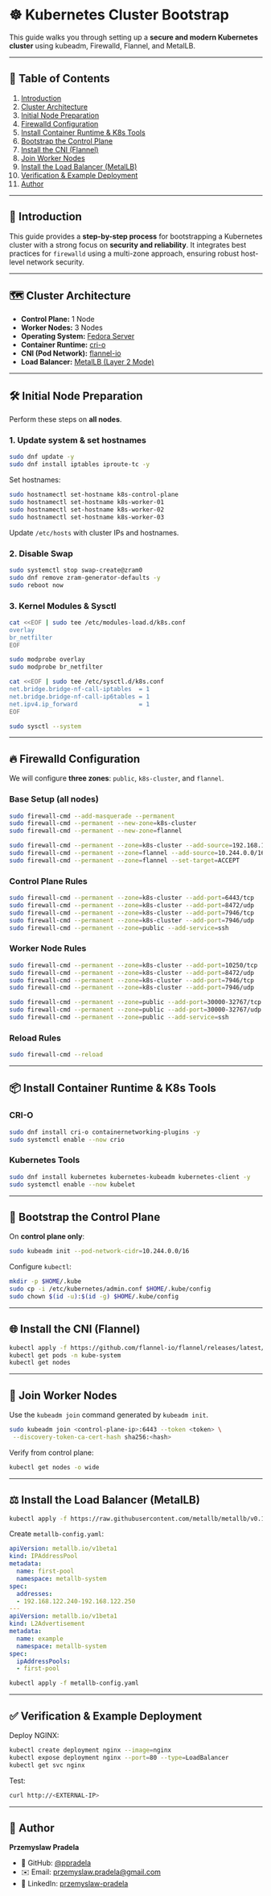 # ☸️ Kubernetes Cluster Bootstrap

This guide walks you through setting up a **secure and modern Kubernetes cluster** using kubeadm, Firewalld, Flannel, and MetalLB.

---

## 📑 Table of Contents
1. [Introduction](#-introduction)  
2. [Cluster Architecture](#-cluster-architecture)  
3. [Initial Node Preparation](#-initial-node-preparation)  
4. [Firewalld Configuration](#-firewalld-configuration)  
5. [Install Container Runtime & K8s Tools](#-install-container-runtime--k8s-tools)  
6. [Bootstrap the Control Plane](#-bootstrap-the-control-plane)  
7. [Install the CNI (Flannel)](#-install-the-cni-flannel)  
8. [Join Worker Nodes](#-join-worker-nodes)  
9. [Install the Load Balancer (MetalLB)](#-install-the-load-balancer-metallb)  
10. [Verification & Example Deployment](#-verification--example-deployment)  
11. [Author](#-author)

---

## 📝 Introduction
This guide provides a **step-by-step process** for bootstrapping a Kubernetes cluster with a strong focus on **security and reliability**. It integrates best practices for `firewalld` using a multi-zone approach, ensuring robust host-level network security.

---

## 🗺️ Cluster Architecture
- **Control Plane:** 1 Node  
- **Worker Nodes:** 3 Nodes  
- **Operating System:** [Fedora Server](https://fedoraproject.org/server/)  
- **Container Runtime:** [cri-o](https://cri-o.io/)  
- **CNI (Pod Network):** [flannel-io](https://github.com/flannel-io/flannel)  
- **Load Balancer:** [MetalLB (Layer 2 Mode)](https://metallb.io/)  

---

## 🛠️ Initial Node Preparation
Perform these steps on **all nodes**.

### 1. Update system & set hostnames
```bash
sudo dnf update -y
sudo dnf install iptables iproute-tc -y
```

Set hostnames:
```bash
sudo hostnamectl set-hostname k8s-control-plane
sudo hostnamectl set-hostname k8s-worker-01
sudo hostnamectl set-hostname k8s-worker-02
sudo hostnamectl set-hostname k8s-worker-03
```

Update `/etc/hosts` with cluster IPs and hostnames.

### 2. Disable Swap
```bash
sudo systemctl stop swap-create@zram0
sudo dnf remove zram-generator-defaults -y
sudo reboot now
```

### 3. Kernel Modules & Sysctl
```bash
cat <<EOF | sudo tee /etc/modules-load.d/k8s.conf
overlay
br_netfilter
EOF

sudo modprobe overlay
sudo modprobe br_netfilter

cat <<EOF | sudo tee /etc/sysctl.d/k8s.conf
net.bridge.bridge-nf-call-iptables  = 1
net.bridge.bridge-nf-call-ip6tables = 1
net.ipv4.ip_forward                 = 1
EOF

sudo sysctl --system
```

---

## 🔥 Firewalld Configuration
We will configure **three zones**: `public`, `k8s-cluster`, and `flannel`.

### Base Setup (all nodes)
```bash
sudo firewall-cmd --add-masquerade --permanent
sudo firewall-cmd --permanent --new-zone=k8s-cluster
sudo firewall-cmd --permanent --new-zone=flannel

sudo firewall-cmd --permanent --zone=k8s-cluster --add-source=192.168.122.0/24
sudo firewall-cmd --permanent --zone=flannel --add-source=10.244.0.0/16
sudo firewall-cmd --permanent --zone=flannel --set-target=ACCEPT
```

### Control Plane Rules
```bash
sudo firewall-cmd --permanent --zone=k8s-cluster --add-port=6443/tcp
sudo firewall-cmd --permanent --zone=k8s-cluster --add-port=8472/udp
sudo firewall-cmd --permanent --zone=k8s-cluster --add-port=7946/tcp
sudo firewall-cmd --permanent --zone=k8s-cluster --add-port=7946/udp
sudo firewall-cmd --permanent --zone=public --add-service=ssh
```

### Worker Node Rules
```bash
sudo firewall-cmd --permanent --zone=k8s-cluster --add-port=10250/tcp
sudo firewall-cmd --permanent --zone=k8s-cluster --add-port=8472/udp
sudo firewall-cmd --permanent --zone=k8s-cluster --add-port=7946/tcp
sudo firewall-cmd --permanent --zone=k8s-cluster --add-port=7946/udp

sudo firewall-cmd --permanent --zone=public --add-port=30000-32767/tcp
sudo firewall-cmd --permanent --zone=public --add-port=30000-32767/udp
sudo firewall-cmd --permanent --zone=public --add-service=ssh
```

### Reload Rules
```bash
sudo firewall-cmd --reload
```

---

## 📦 Install Container Runtime & K8s Tools
### CRI-O
```bash
sudo dnf install cri-o containernetworking-plugins -y
sudo systemctl enable --now crio
```

### Kubernetes Tools
```bash
sudo dnf install kubernetes kubernetes-kubeadm kubernetes-client -y
sudo systemctl enable --now kubelet
```

---

## 🚀 Bootstrap the Control Plane
On **control plane only**:
```bash
sudo kubeadm init --pod-network-cidr=10.244.0.0/16
```

Configure `kubectl`:
```bash
mkdir -p $HOME/.kube
sudo cp -i /etc/kubernetes/admin.conf $HOME/.kube/config
sudo chown $(id -u):$(id -g) $HOME/.kube/config
```

---

## 🌐 Install the CNI (Flannel)
```bash
kubectl apply -f https://github.com/flannel-io/flannel/releases/latest/download/kube-flannel.yml
kubectl get pods -n kube-system
kubectl get nodes
```

---

## 🔗 Join Worker Nodes
Use the `kubeadm join` command generated by `kubeadm init`.
```bash
sudo kubeadm join <control-plane-ip>:6443 --token <token> \
 --discovery-token-ca-cert-hash sha256:<hash>
```

Verify from control plane:
```bash
kubectl get nodes -o wide
```

---

## ⚖️ Install the Load Balancer (MetalLB)
```bash
kubectl apply -f https://raw.githubusercontent.com/metallb/metallb/v0.15.2/config/manifests/metallb-native.yaml
```

Create `metallb-config.yaml`:
```yaml
apiVersion: metallb.io/v1beta1
kind: IPAddressPool
metadata:
  name: first-pool
  namespace: metallb-system
spec:
  addresses:
  - 192.168.122.240-192.168.122.250
---
apiVersion: metallb.io/v1beta1
kind: L2Advertisement
metadata:
  name: example
  namespace: metallb-system
spec:
  ipAddressPools:
  - first-pool
```

```bash
kubectl apply -f metallb-config.yaml
```

---

## ✅ Verification & Example Deployment
Deploy NGINX:
```bash
kubectl create deployment nginx --image=nginx
kubectl expose deployment nginx --port=80 --type=LoadBalancer
kubectl get svc nginx
```

Test:
```bash
curl http://<EXTERNAL-IP>
```

---

## 👤 Author
**Przemyslaw Pradela**  
- 💼 GitHub: [@ppradela](https://github.com/ppradela)  
- ✉️ Email: [przemyslaw.pradela@gmail.com](mailto:przemyslaw.pradela@gmail.com?subject=Kubernetes%20Cluster%20Bootstrap%20Guide)  
- 🔗 LinkedIn: [przemyslaw-pradela](https://www.linkedin.com/in/przemyslaw-pradela)

